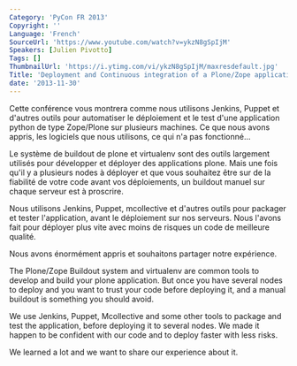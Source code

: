 ```yaml
---
Category: 'PyCon FR 2013'
Copyright: ''
Language: 'French'
SourceUrl: 'https://www.youtube.com/watch?v=ykzN8gSpIjM'
Speakers: [Julien Pivotto]
Tags: []
ThumbnailUrl: 'https://i.ytimg.com/vi/ykzN8gSpIjM/maxresdefault.jpg'
Title: 'Deployment and Continuous integration of a Plone/Zope application'
date: '2013-11-30'
---
```

Cette conférence vous montrera comme nous utilisons Jenkins, Puppet et d'autres outils pour automatiser le déploiement et le test d'une application python de type Zope/Plone sur plusieurs machines. Ce que nous avons appris, les logiciels que nous utilisons, ce qui n'a pas fonctionné...

Le système de buildout de plone et virtualenv sont des outils largement utilisés pour développer et déployer des applications plone. Mais une fois qu'il y a plusieurs nodes à déployer et que vous souhaitez être sur de la fiabilité de votre code avant vos déploiements, un buildout manuel sur chaque serveur est à proscrire.

Nous utilisons Jenkins, Puppet, mcollective et d'autres outils pour packager et tester l'application, avant le déploiement sur nos serveurs. Nous l'avons fait pour déployer plus vite avec moins de risques un code de meilleure qualité.

Nous avons énormément appris et souhaitons partager notre expérience.

The Plone/Zope Buildout system and virtualenv are common tools to develop and build your plone application. But once you have several nodes to deploy and you want to trust your code before deploying it, and a manual buildout is something you should avoid.

We use Jenkins, Puppet, Mcollective and some other tools to package and test the application, before deploying it to several nodes. We made it happen to be confident with our code and to deploy faster with less risks.

We learned a lot and we want to share our experience about it.